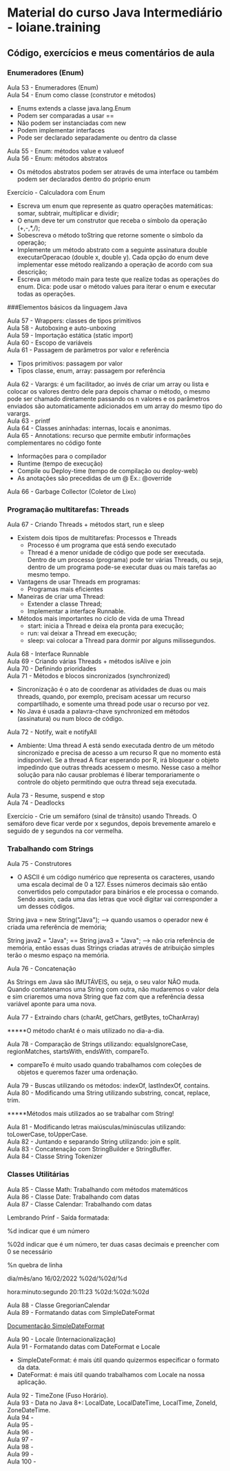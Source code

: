 # Material do curso Java Intermediário - loiane.training

## Código, exercícios e meus comentários de aula

### Enumeradores (Enum)

Aula 53 - Enumeradores (Enum)   
Aula 54 - Enum como classe (construtor e métodos)   
* Enums extends a classe java.lang.Enum
* Podem ser comparadas a usar ==
* Não podem ser instanciadas com new
* Podem implementar interfaces
* Pode ser declarado separadamente ou dentro da classe

Aula 55 - Enum: métodos value e valueof   
Aula 56 - Enum: métodos abstratos   
* Os métodos abstratos podem ser através de uma interface ou também podem ser declarados dentro do próprio enum

Exercício - Calculadora com Enum
* Escreva um enum que represente as quatro operações matemáticas: somar, subtrair, multiplicar e dividir;
* O enum deve ter um construtor que receba o símbolo da operação (+,-,*,/);
* Sobescreva o método toString que retorne somente o símbolo da operação;
* Implemente um método abstrato com a seguinte assinatura double executarOperacao (double x, double y). Cada opção do enum deve implementar esse método realizando a operação de acordo com sua descrição;
* Escreva um método main para teste que realize todas as operações do enum. Dica: pode usar o método values para iterar o enum e executar todas as operações. 

###Elementos básicos da linguagem Java

Aula 57 - Wrappers: classes de tipos primitivos    
Aula 58 - Autoboxing e auto-unboxing    
Aula 59 - Importação estática (static import)     
Aula 60 - Escopo de variáveis    
Aula 61 - Passagem de parâmetros por valor e referência
* Tipos primitivos: passagem por valor
* Tipos classe, enum, array: passagem por referência

Aula 62 - Varargs: é um facilitador, ao invés de criar um array ou lista e colocar os valores dentro dele para depois chamar o método, o mesmo pode ser chamado diretamente passando os n valores e os parâmetros enviados são automaticamente adicionados em um array do mesmo tipo do varargs.   
Aula 63 - printf   
Aula 64 - Classes aninhadas: internas, locais e anonimas.    
Aula 65 - Annotations: recurso que permite embutir informações complementares no código fonte   
* Informações para o compilador
* Runtime (tempo de execução)
* Compile ou Deploy-time (tempo de compilação ou deploy-web)
* As anotações são precedidas de um @ Ex.: @override

Aula 66 - Garbage Collector (Coletor de Lixo)

### Programação multitarefas: Threads

Aula 67 - Criando Threads + métodos start, run e sleep
* Existem dois tipos de multitarefas: Processos e Threads
    * Processo é um programa que está sendo executado
    * Thread é a menor unidade de código que pode ser executada. Dentro de um processo (programa) pode ter várias Threads, ou seja, dentro de um programa pode-se executar duas ou mais tarefas ao mesmo tempo.
* Vantagens de usar Threads em programas:
    * Programas mais eficientes
* Maneiras de criar uma Thread:
    * Extender a classe Thread;
    * Implementar a interface Runnable.
* Métodos mais importantes no ciclo de vida de uma Thread
    * start: inicia a Thread e deixa ela pronta para execução;
    * run: vai deixar a Thread em execução;
    * sleep: vai colocar a Thread para dormir por alguns milissegundos.

Aula 68 - Interface Runnable   
Aula 69 - Criando várias Threads + métodos isAlive e join   
Aula 70 - Definindo prioridades   
Aula 71 - Métodos e blocos sincronizados (synchronized)    
* Sincronização é o ato de coordenar as atividades de duas ou mais threads, quando, por exemplo, precisam acessar um recurso compartilhado, e somente uma thread pode usar o recurso por vez.
* No Java é usada a palavra-chave synchronized em métodos (assinatura) ou num bloco de código.

Aula 72 - Notify, wait e notifyAll
* Ambiente: Uma thread A está sendo executada dentro de um método sincronizado e precisa de acesso a um recurso R que no momento está indisponível. Se a thread A ficar esperando por R, irá bloquear o objeto impedindo que outras threads acessem o mesmo. Nesse caso a melhor solução para não causar problemas é liberar temporariamente o controle do objeto permitindo que outra thread seja executada.

Aula 73 - Resume, suspend e stop    
Aula 74 - Deadlocks

Exercício - Crie um semáforo (sinal de trânsito) usando Threads. O semáforo deve ficar verde por x segundos, depois brevemente amarelo e seguido de y segundos na cor vermelha.

### Trabalhando com Strings

Aula 75 - Construtores

* O ASCII é um código numérico que representa os caracteres, usando uma escala decimal de 0 a 127. Esses números decimais são então convertidos pelo computador para binários e ele processa o comando. Sendo assim, cada uma das letras que você digitar vai corresponder a um desses códigos.

String java = new String("Java"); --> quando usamos o operador new é criada uma referência de memória;

String java2 = "Java"; == String java3 = "Java"; --> não cria referência de memória, então essas duas Strings criadas através de atribuição simples terão o mesmo espaço na memória.

Aula 76 - Concatenação

As Strings em Java são IMUTÁVEIS, ou seja, o seu valor NÃO muda. Quando contatenamos uma String com outra, não mudaremos o valor dela e sim criaremos uma nova String que faz com que a referência dessa variável aponte para uma nova. 

Aula 77 - Extraindo chars (charAt, getChars, getBytes, toCharArray)

*****O método charAt é o mais utilizado no dia-a-dia.

Aula 78 - Comparação de Strings utilizando: equalsIgnoreCase, regionMatches, startsWith, endsWith, compareTo.

* compareTo é muito usado quando trabalhamos com coleções de objetos e queremos fazer uma ordenação.

Aula 79 - Buscas utilizando os métodos: indexOf, lastIndexOf, contains.   
Aula 80 - Modificando uma String utilizando substring, concat, replace, trim.    

*****Métodos mais utilizados ao se trabalhar com String!

Aula 81 - Modificando letras maiúsculas/minúsculas utilizando: toLowerCase, toUpperCase.   
Aula 82 - Juntando e separando String utilizando: join e split.   
Aula 83 - Concatenação com StringBuilder e StringBuffer.    
Aula 84 - Classe String Tokenizer

### Classes Utilitárias

Aula 85 - Classe Math: Trabalhando com métodos matemáticos   
Aula 86 - Classe Date: Trabalhando com datas    
Aula 87 - Classe Calendar: Trabalhando com datas     

Lembrando Prinf - Saída formatada:

%d indicar que é um número

%02d indicar que é um número, ter duas casas decimais e preencher com 0 se necessário

%n quebra de linha

dia/mês/ano 16/02/2022 %02d/%02d/%d

hora:minuto:segundo 20:11:23 %02d:%02d:%02d

Aula 88 - Classe GregorianCalendar   
Aula 89 - Formatando datas com SimpleDateFormat

[Documentação SimpleDateFormat](https://docs.oracle.com/javase/7/docs/api/java/text/SimpleDateFormat.html)

Aula 90 - Locale (Internacionalização)    
Aula 91 - Formatando datas com DateFormat e Locale
* SimpleDateFormat: é mais útil quando quizermos especificar o formato da data.
* DateFormat: é mais útil quando trabalhamos com Locale na nossa aplicação.    

Aula 92 - TimeZone (Fuso Horário).     
Aula 93 - Data no Java 8+: LocalDate, LocalDateTime, LocalTime, ZoneId, ZoneDateTime.     
Aula 94 -     
Aula 95 -     
Aula 96 -    
Aula 97 -     
Aula 98 -    
Aula 99 -    
Aula 100 - 

